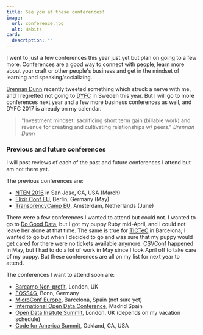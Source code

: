 ```yaml
---
title: See you at these conferences!
image:
  url: conference.jpg
  alt: Habits
card:
  description: ""
---
```

I went to just a few conferences this year just yet but plan on going to a few more. Conferences are a good way to connect with people, learn more about your craft or other people's business and get in the mindset of learning and speaking/socializing.

[Brennan Dunn](https://doubleyourfreelancing.com/) recently tweeted something which struck a nerve with me, and I regretted not going to [DYFC](https://doubleyourfreelancing.com/euconf/) in Sweden this year. 
But I will go to more conferences next year and a few more business conferences as well, and DYFC 2017 is already on my calendar.

> "Investment mindset: sacrificing short term gain (billable work) and revenue for creating and cultivating relationships w/ peers."
> <cite>Brennan Dunn</cite>

### Previous and future conferences
I will post reviews of each of the past and future conferences I attend but am not there yet.

The previous conferences are:

- [NTEN 2016](https://www.nten.org/ntc/) in San Jose, CA, USA (March)
- [Elixir Conf EU](http://www.elixirconf.eu/), Berlin, Germany (May)
- [TransprencyCamp EU](https://transparencycamp.eu/), Amsterdam, Netherlands (June)

There were a few conferences I wanted to attend but could not. I wanted to go to [Do Good Data](http://www.dogooddata.com/), but I got my puppy Ruby mid-April, and I could not leave her alone at that time.
The same is true for [TICTeC](https://www.mysociety.org/research/tictec-2016/) in Barcelona; I wanted to go but when I decided to go and was sure that my puppy would get cared for there were no tickets available anymore.
[CSVConf](http://csvconf.com/) happened in May, but I had to do a lot of work in May since I took April off to take care of my puppy.
But these conferences are all on my list for next year to attend.

The conferences I want to attend soon are:

- [Barcamp Non-profit](https://www.eventbrite.co.uk/e/barcampnfp-london-august-2016-tickets-26440774067), London, UK
- [FOSS4G](http://2016.foss4g.org/home.html), Bonn, Germany
- [MicroConf Europe](http://www.microconfeurope.com/), Barcelona, Spain (not sure yet)
- [International Open Data Conference](http://opendatacon.org/), Madrid Spain
- [Open Data Insitute Summit](http://theodi.org/panel-discussions/odi-summit-and-awards-2016), London, UK (depends on my vacation schedule)
- [Code for America Summit](https://www.codeforamerica.org/summit), Oakland, CA, USA
